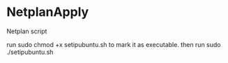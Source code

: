# NetplanApply
Netplan script

run sudo chmod +x setipubuntu.sh to mark it as executable.
then run sudo ./setipubuntu.sh
